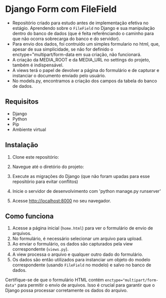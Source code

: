 # Django Form com FileField

- Repositório criado para estudo antes de implementação efetiva no estágio. Aprendendo sobre o `FileField` no Django e sua manipulação dentro do banco de dados (que é feita referênciando o caminho para que não ocorra sobrecarga do banco e do servidor).
- Para envio dos dados, foi contruído um simples formulario no html, que, apesar de sua simplicidade, se não for definido o enctype="multipart/form-data em sua criação, não funcionará.
- A criação da MEDIA_ROOT e da MEDIA_URL no settings do projeto, também é indispensável.
- A views terá o papel de devolver a página do formulário e de capturar e instanciar o documento enviado pelo usuário.
- No models.py, encontramos a criação dos campos da tabela do banco de dados. 

## Requisitos

- Django 
- Python
- Pip 
- Ambiente virtual 

## Instalação

1. Clone este repositório:
   
2. Navegue até o diretório do projeto:
 
3. Execute as migrações do Django (que não foram upadas para esse repositório para evitar conflitos)

4. Inicie o servidor de desenvolvimento com 'python manage.py runserver' 

7. Acesse [http://localhost:8000](http://localhost:8000) no seu navegador.

## Como funciona

1. Acesse a página inicial (`home.html`) para ver o formulário de envio de arquivos.
2. No formulário, é necessário selecionar um arquivo para upload.
3. Ao enviar o formulário, os dados são capturados pela view correspondente (`views.py`).
4. A view processa o arquivo e qualquer outro dado do formulário.
5. Os dados são então utilizados para instanciar um objeto do modelo correspondente (usando `FileField` no modelo) e salvo no banco de dados.

Certifique-se de que o formulário HTML contém `enctype="multipart/form-data"` para permitir o envio de arquivos. Isso é crucial para garantir que o Django possa processar corretamente os dados do arquivo.



